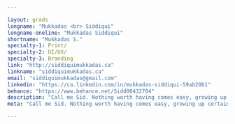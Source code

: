 ```yaml
---

layout: grads
longname: "Mukkadas <br> Siddiqui"
longname-oneline: "Mukkadas Siddiqui"
shortname: "Mukkadas S."
specialty-1: Print/
specialty-2: UI/UX/
specialty-3: Branding
link: "http://siddiquimukkadas.ca"
linkname: "siddiquimukkadas.ca"
email: "siddiquimukkadas@gmail.com"
linkedin: "https://ca.linkedin.com/in/mukkadas-siddiqui-59ab20b1"
behance: "https://www.behance.net/Sidd00432704"
description: "Call me Sid. Nothing worth having comes easy, growing up certainly wasn't. I traveled a lot, learnt 3 different languages, sharpening my social skills. Love to design by breaking the rules and norms."
meta: "Call me Sid. Nothing worth having comes easy, growing up certainly wasn't. I traveled a lot, learnt 3 different languages, sharpening my social skills. Love to design by breaking the rules and norms."

---
```

